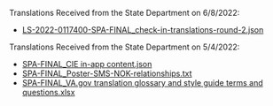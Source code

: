 Translations Received from the State Department on 6/8/2022:

- [LS-2022-0117400-SPA-FINAL_check-in-translations-round-2.json]([https://github.com/department-of-veterans-affairs/va.gov-team/blob/master/products/health-care/checkin/translations/check-in-translations-round-2.json](https://github.com/department-of-veterans-affairs/va.gov-team/blob/master/products/health-care/checkin/translations/LS-2022-0117400-SPA-FINAL_check-in-translations-round-2.json))

Translations Received from the State Department on 5/4/2022:

- [SPA-FINAL_CIE in-app content.json](https://github.com/department-of-veterans-affairs/va.gov-team/blob/master/products/health-care/checkin/translations/SPA-FINAL_CIE%20in-app%20content.json)
- [SPA-FINAL_Poster-SMS-NOK-relationships.txt](https://github.com/department-of-veterans-affairs/va.gov-team/blob/master/products/health-care/checkin/translations/SPA-FINAL_Poster-%20SMS-NOK-relationships.txt)
- [SPA-FINAL_VA.gov translation glossary and style guide terms and questions.xlsx](https://github.com/department-of-veterans-affairs/va.gov-team/blob/master/products/health-care/checkin/translations/SPA-FINAL_VA.gov%20translation%20glossary%20and%20style%20guide%20terms%20and%20questions.xlsx)
